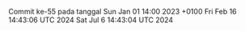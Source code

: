 Commit ke-55 pada tanggal Sun Jan 01 14:00 2023 +0100
Fri Feb 16 14:43:06 UTC 2024
Sat Jul  6 14:43:04 UTC 2024

